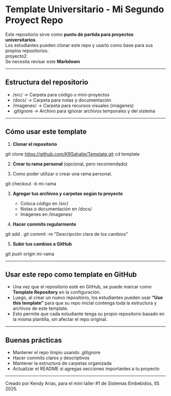 # Template Universitario - Mi Segundo Proyect Repo

Este repositorio sirve como **punto de partida para proyectos universitarios**.  
Los estudiantes pueden clonar este repo y usarlo como base para sus propios repositorios.<br>
proyecto2.<br>
Se necesita revisar este **Markdown**

---

## Estructura del repositorio

- /src/ → Carpeta para código o mini-proyectos
- /docs/ → Carpeta para notas y documentación
- /imagenes/ → Carpeta para recursos visuales (imágenes)
- .gitignore → Archivo para ignorar archivos temporales y del sistema

---

## Cómo usar este template

1. **Clonar el repositorio**

git clone https://github.com/KRSahalie/Template.git cd template

2. **Crear tu rama personal** (opcional, pero recomendado)

3. Como poder utilizar o crear una rama personal.

git checkout -b mi-rama

3. **Agregar tus archivos y carpetas según tu proyecto**  
   - Coloca código en /src/  
   - Notas o documentación en /docs/  
   - Imágenes en /imagenes/  

4. **Hacer commits regularmente**

git add .
git commit -m "Descripción clara de los cambios"

5. **Subir tus cambios a GitHub**

git push origin mi-rama

---

## Usar este repo como template en GitHub

- Una vez que el repositorio esté en GitHub, se puede marcar como **Template Repository** en la configuración.  
- Luego, al crear un nuevo repositorio, los estudiantes pueden usar **“Use this template”** para que su repo inicial contenga toda la estructura y archivos de este template.  
- Esto permite que cada estudiante tenga su propio repositorio basado en la misma plantilla, sin afectar el repo original.

---

## Buenas prácticas

- Mantener el repo limpio usando .gitignore  
- Hacer commits claros y descriptivos  
- Mantener la estructura de carpetas organizada  
- Actualizar el README si agregas secciones importantes a tu proyecto

---

Creado por Kendy Arias, para el mini taller #1 de Sistemas Embebidos, IIS 2025.
